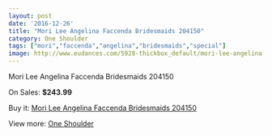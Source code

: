 ```yaml
---
layout: post
date: '2016-12-26'
title: "Mori Lee Angelina Faccenda Bridesmaids 204150"
category: One Shoulder
tags: ["mori","faccenda","angelina","bridesmaids","special"]
image: http://www.eudances.com/5928-thickbox_default/mori-lee-angelina-faccenda-bridesmaids-204150.jpg
---
```

Mori Lee Angelina Faccenda Bridesmaids 204150

On Sales: **$243.99**
<a href="https://www.eudances.com/en/one-shoulder/2094-mori-lee-angelina-faccenda-bridesmaids-204150.html"><amp-img layout="responsive" width="600" height="600" src="//www.eudances.com/5928-thickbox_default/mori-lee-angelina-faccenda-bridesmaids-204150.jpg" alt="Mori Lee Angelina Faccenda Bridesmaids 204150 0" /></a>

Buy it: [Mori Lee Angelina Faccenda Bridesmaids 204150](https://www.eudances.com/en/one-shoulder/2094-mori-lee-angelina-faccenda-bridesmaids-204150.html "Mori Lee Angelina Faccenda Bridesmaids 204150")

View more: [One Shoulder](https://www.eudances.com/en/23-one-shoulder "One Shoulder")
